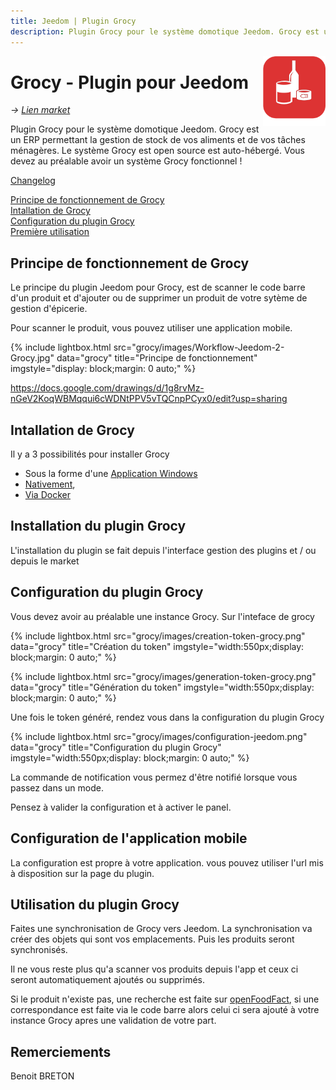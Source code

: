 ```yaml
---
title: Jeedom | Plugin Grocy
description: Plugin Grocy pour le système domotique Jeedom. Grocy est un ERP permettant la gestion de stock de vos aliments et de vos tâches ménagères. Le système Grocy est open source est auto-hébergé. 
---
```


<img align="right" src="../images/grocy_icon.png" width="100">

# Grocy - Plugin pour Jeedom

*→ [Lien market](https://www.jeedom.com/market/index.php?v=d&p=market&type=plugin&plugin_id=3945)*<br />

Plugin Grocy pour le système domotique Jeedom. Grocy est un ERP permettant la gestion de stock de vos aliments et de vos tâches ménagères. Le système Grocy est open source est auto-hébergé. 
Vous devez au préalable avoir un système Grocy fonctionnel !

[Changelog](changelog.md)<br />

[Principe de fonctionnement de Grocy](#installation-de-grocy)<br />
[Intallation de Grocy](#installation-de-grocy)<br />
[Configuration du plugin Grocy](#configuration-du-plugin-grocy)<br />
[Première utilisation](#premiere-utilisation)

## Principe de fonctionnement de Grocy

Le principe du plugin Jeedom pour Grocy, est de scanner le code barre d'un produit et d'ajouter ou de supprimer un produit de votre sytème de gestion d'épicerie. 

Pour scanner le produit, vous pouvez utiliser une application mobile.

{% include lightbox.html src="grocy/images/Workflow-Jeedom-2-Grocy.jpg" data="grocy" title="Principe de fonctionnement" imgstyle="display: block;margin: 0 auto;" %}

https://docs.google.com/drawings/d/1g8rvMz-nGeV2KoqWBMqqui6cWDNtPPV5vTQCnpPCyx0/edit?usp=sharing

## Intallation de Grocy

Il y a 3 possibilités pour installer Grocy

- Sous la forme d'une [Application Windows](https://github.com/grocy/grocy-docker#grocy-on-docker)
- [Nativement](https://github.com/grocy/grocy#how-to-install),
- [Via Docker](https://github.com/grocy/grocy-docker#grocy-on-docker)


## Installation du plugin Grocy

L'installation du plugin se fait depuis l'interface gestion des plugins et / ou depuis le market

## Configuration du plugin Grocy

Vous devez avoir au préalable une instance Grocy. Sur l'inteface de grocy 

{% include lightbox.html src="grocy/images/creation-token-grocy.png" data="grocy" title="Création du token" imgstyle="width:550px;display: block;margin: 0 auto;" %}

{% include lightbox.html src="grocy/images/generation-token-grocy.png" data="grocy" title="Génération du token" imgstyle="width:550px;display: block;margin: 0 auto;" %}

Une fois le token généré, rendez vous dans la configuration du plugin Grocy

{% include lightbox.html src="grocy/images/configuration-jeedom.png" data="grocy" title="Configuration du plugin Grocy" imgstyle="width:550px;display: block;margin: 0 auto;" %}

La commande de notification vous permez d'être notifié lorsque vous passez dans un mode. 

Pensez à valider la configuration et à activer le panel.

## Configuration de l'application mobile

La configuration est propre à votre application. vous pouvez utiliser l'url mis à disposition sur la page du plugin.


## Utilisation du plugin Grocy

Faites une synchronisation de Grocy vers Jeedom. La synchronisation va créer des objets qui sont vos emplacements. Puis les produits seront synchronisés.

Il ne vous reste plus qu'a scanner vos produits depuis l'app et ceux ci seront automatiquement ajoutés ou supprimés.

Si le produit n'existe pas, une recherche est faite sur [openFoodFact](https://fr.openfoodfacts.org/), si une correspondance est faite via le code barre alors celui ci sera ajouté à votre instance Grocy apres une validation de votre part.

## Remerciements

Benoit BRETON 






